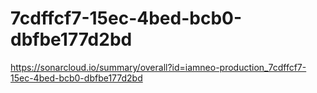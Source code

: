 # 7cdffcf7-15ec-4bed-bcb0-dbfbe177d2bd
https://sonarcloud.io/summary/overall?id=iamneo-production_7cdffcf7-15ec-4bed-bcb0-dbfbe177d2bd
